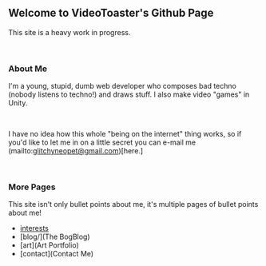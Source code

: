 ## Welcome to VideoToaster's Github Page

This site is a heavy work in progress.

<br>

### About Me

I'm a young, stupid, dumb web developer who composes bad techno (nobody listens to techno!)
and draws stuff. I also make video "games" in Unity.

<br>

I have no idea how this whole "being on the internet" thing works, so if you'd like to let
me in on a little secret you can e-mail me (mailto:glitchyneopet@gmail.com)[here.]

<br>

### More Pages

This site isn't only bullet points about me, it's multiple pages of bullet points about me!

- [interests](Hyperfixations)
- [blog/](The BogBlog)
- [art](Art Portfolio)
- [contact](Contact Me)
